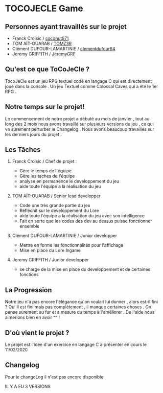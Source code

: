 TOCOJECLE Game
==============
Personnes ayant travaillés sur le projet 
----------
* Franck Croisic / [coconut971](https://github.com/coconut971)
* TOM AÏT-OUARAB / [TOMZ3R](https://github.com/T0MZ3R)
* Clément DUFOUR-LAMARTINIE / [clementdufour94](https://github.com/clementdufour94)
* Jeremy GRIFFITH / [JeremyGRF](https://github.com/JeremyGRF)

Qu'est ce que ToCoJeCle ? 
-----------
TocoJeCle est un jeu RPG textuel  codé en langage C qui est directement joué dans la console . Un jeu Textuel comme Colossal Caves qui a été le 1er RPG . 

Notre temps sur le projet!
------------
Le commencement de notre projet a débuté au mois de janvier ,
tout au long des 2 mois nous avons travaillé sur plusieurs versions du jeu , ce qui va surement perturber le Changelog .
Nous avons beaucoup travaillés sur les derniers jours du projet .

Les Tâches 
------------
1. Franck Croisic / Chef de projet : 
    * Gère le temps de l'équipe 
    * Gère les taches de l'équipe
    * analyse en permanence le developpement du jeu
    * aide toute l'équipe a la réalisation du jeu

2. TOM AÏT-OUARAB / Senior lead developper
    * Code une très grande partie du jeu 
    * Réfléchit sur le developpement du Lore
    * aide toute l'équipe a la réalisation du jeu avec son intelligence
    * Fait en sorte que les codes des dev au dessus puisse fonctionner ensemble

3. Clément DUFOUR-LAMARTINIE / Junior developper
    * Mettre en forme les fonctionnalités pour l'affichage
    * Mise en place du Lore Ingame

4. Jeremy GRIFFITH / Junior developper
    * se charge de la mise en place du developpement et de certaines fonctions 


La Progression
--------------
Notre jeu n'a pas encore l'élégance qu'on voulait lui donner , alors est-il fini ? Oui il est fini mais pas complètement , il manque certaines choses . On pense surement au fur et a mesure du temps à l'améliorer . De l'aide nous aimerions bien en avoir ^^ ! 

D'où vient le projet ? 
--------------------
Le projet est l'idée d'un exercice en langage C à présenter en cours le 11/02/2020


## Changelog 

Pour le changeLog il n'est pas encore disponible 

IL Y A EU 3 VERSIONS 



